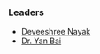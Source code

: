 ### Leaders

* [Deveeshree Nayak](mailto:deveeshree.nayak@owasp.org)  
* [Dr. Yan Bai](mailto:yanb@uw.edu)
